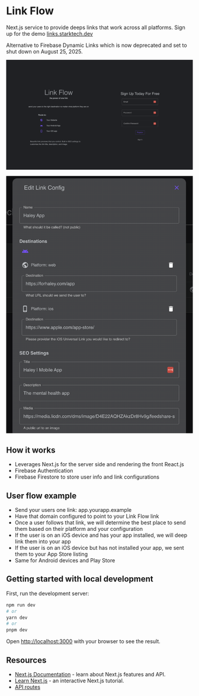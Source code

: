 # Link Flow

Next.js service to provide deeps links that work across all platforms. Sign up for the demo [links.starktech.dev](https://links.starktech.dev)

Alternative to Firebase Dynamic Links which is now deprecated and set to shut down on August 25, 2025.


![Register Screenshot](docs/assets/signin_screen.png)

![Edit Link Configuration Screenshot](docs/assets/edit_screen.png)

## How it works
- Leverages Next.js for the server side and rendering the front React.js
- Firebase Authentication
- Firebase Firestore to store user info and link configurations

## User flow example
- Send your users one link: app.yourapp.example
- Have that domain configured to point to your Link Flow link
- Once a user follows that link, we will determine the best place to send them based on their platform and your configuration
- If the user is on an iOS device and has your app installed, we will deep link them into your app
- If the user is on an iOS device but has not installed your app, we sent them to your App Store listing
- Same for Android devices and Play Store

## Getting started with local development

First, run the development server:

```bash
npm run dev
# or
yarn dev
# or
pnpm dev
```

Open [http://localhost:3000](http://localhost:3000) with your browser to see the result.

## Resources

- [Next.js Documentation](https://nextjs.org/docs) - learn about Next.js features and API.
- [Learn Next.js](https://nextjs.org/learn) - an interactive Next.js tutorial.
- [API routes](https://nextjs.org/docs/api-routes/introduction)
